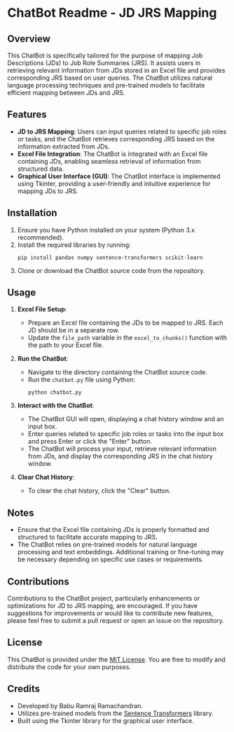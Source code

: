 # ChatBot Readme - JD JRS Mapping

## Overview
This ChatBot is specifically tailored for the purpose of mapping Job Descriptions (JDs) to Job Role Summaries (JRS). It assists users in retrieving relevant information from JDs stored in an Excel file and provides corresponding JRS based on user queries. The ChatBot utilizes natural language processing techniques and pre-trained models to facilitate efficient mapping between JDs and JRS.

## Features
- **JD to JRS Mapping**: Users can input queries related to specific job roles or tasks, and the ChatBot retrieves corresponding JRS based on the information extracted from JDs.
- **Excel File Integration**: The ChatBot is integrated with an Excel file containing JDs, enabling seamless retrieval of information from structured data.
- **Graphical User Interface (GUI)**: The ChatBot interface is implemented using Tkinter, providing a user-friendly and intuitive experience for mapping JDs to JRS.

## Installation
1. Ensure you have Python installed on your system (Python 3.x recommended).
2. Install the required libraries by running:
    ```
    pip install pandas numpy sentence-transformers scikit-learn
    ```
3. Clone or download the ChatBot source code from the repository.

## Usage
1. **Excel File Setup**:
    - Prepare an Excel file containing the JDs to be mapped to JRS. Each JD should be in a separate row.
    - Update the `file_path` variable in the `excel_to_chunks()` function with the path to your Excel file.

2. **Run the ChatBot**:
    - Navigate to the directory containing the ChatBot source code.
    - Run the `chatbot.py` file using Python:
        ```
        python chatbot.py
        ```

3. **Interact with the ChatBot**:
    - The ChatBot GUI will open, displaying a chat history window and an input box.
    - Enter queries related to specific job roles or tasks into the input box and press Enter or click the "Enter" button.
    - The ChatBot will process your input, retrieve relevant information from JDs, and display the corresponding JRS in the chat history window.

4. **Clear Chat History**:
    - To clear the chat history, click the "Clear" button.

## Notes
- Ensure that the Excel file containing JDs is properly formatted and structured to facilitate accurate mapping to JRS.
- The ChatBot relies on pre-trained models for natural language processing and text embeddings. Additional training or fine-tuning may be necessary depending on specific use cases or requirements.

## Contributions
Contributions to the ChatBot project, particularly enhancements or optimizations for JD to JRS mapping, are encouraged. If you have suggestions for improvements or would like to contribute new features, please feel free to submit a pull request or open an issue on the repository.

## License
This ChatBot is provided under the [MIT License](LICENSE). You are free to modify and distribute the code for your own purposes.

## Credits
- Developed by Babu Ramraj Ramachandran.
- Utilizes pre-trained models from the [Sentence Transformers](https://github.com/UKPLab/sentence-transformers) library.
- Built using the Tkinter library for the graphical user interface.
